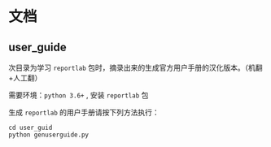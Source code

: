 # 文档

## user_guide

次目录为学习 `reportlab` 包时，摘录出来的生成官方用户手册的汉化版本。（机翻+人工翻）

需要环境：`python 3.6+` , 安装 `reportlab` 包

生成 `reportlab` 的用户手册请按下列方法执行：

```shell script
cd user_guid
python genuserguide.py
```